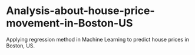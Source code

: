 # Analysis-about-house-price-movement-in-Boston-US
Applying regression method in Machine Learning to predict house prices in Boston, US.

